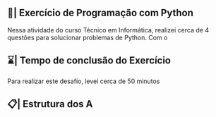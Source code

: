 ## 📑| Exercício de Programação com Python

  Nessa atividade do curso Técnico em Informática, realizei cerca de 4 questões para solucionar problemas de Python. Com o
 
## ⌛| Tempo de conclusão do Exercício

  Para realizar este desafio, levei cerca de 50 minutos  
  
## 📋| Estrutura dos A

